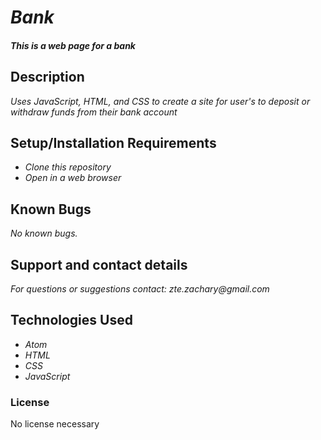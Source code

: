 # _Bank_

#### _This is a web page for a bank_

## Description

_Uses JavaScript, HTML, and CSS to create a site for user's to deposit or withdraw funds from their bank account_

## Setup/Installation Requirements

* _Clone this repository_
* _Open in a web browser_

## Known Bugs

_No known bugs._

## Support and contact details

_For questions or suggestions contact: zte.zachary@gmail.com_

## Technologies Used

* _Atom_
* _HTML_
* _CSS_
* _JavaScript_

### License
No license necessary
